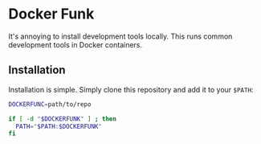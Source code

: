 # Docker Funk

It's annoying to install development tools locally. This runs common development tools in Docker containers.

## Installation

Installation is simple. Simply clone this repository and add it to your `$PATH`:

```bash
DOCKERFUNC=path/to/repo

if [ -d "$DOCKERFUNK" ] ; then
  PATH="$PATH:$DOCKERFUNK"
fi
```
